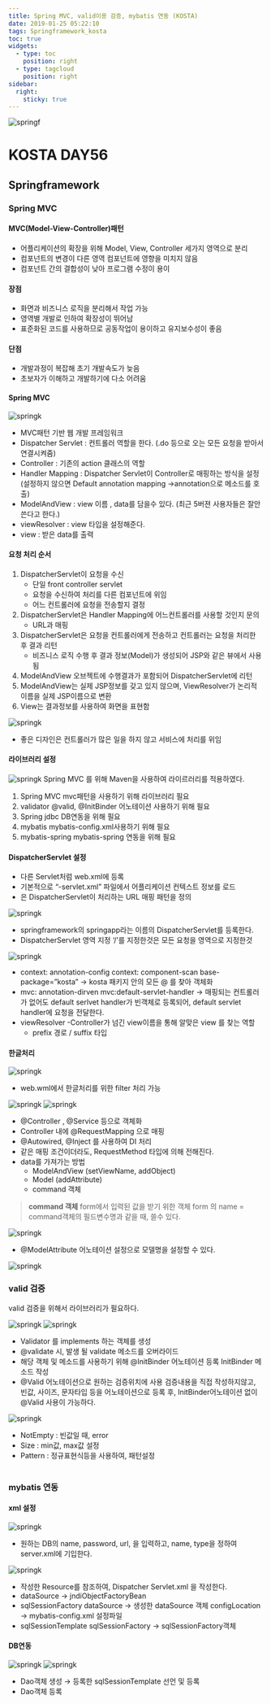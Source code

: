 ```yaml
---
title: Spring MVC, valid이용 검증, mybatis 연동 (KOSTA)
date: 2019-01-25 05:22:10
tags: Springframework_kosta
toc: true
widgets:
  - type: toc
    position: right
  - type: tagcloud
    position: right
sidebar:
  right:
    sticky: true
---
```

![springf](/images/springframwork-logo.png)
#  KOSTA DAY56
## Springframework

### Spring MVC
#### MVC(Model-View-Controller)패턴
- 어플리케이션의 확장을 위해 Model, View, Controller 세가지 영역으로 분리
- 컴포넌트의 변경이 다른 영역 컴포넌트에 영향을 미치지 않음
- 컴포넌트 간의 결합성이 낮아 프로그램 수정이 용이

#### 장점
- 화면과 비즈니스 로직을 분리해서 작업 가능
- 영역별 개발로 인하여 확장성이 뛰어남
- 표준화된 코드를 사용하므로 공동작업이 용이하고 유지보수성이 좋음

#### 단점
- 개발과정이 복잡해 초기 개발속도가 늦음
- 초보자가 이해하고 개발하기에 다소 어려움

#### Spring MVC
![springk](/images/springk/springk02-01.png)
- MVC패턴 기반 웹 개발 프레임워크
- Dispatcher Servlet : 컨트롤러 역할을 한다. (.do 등으로 오는 모든 요청을 받아서 연결시켜줌)
- Controller : 기존의 action 클래스의 역할
- Handler Mapping : Dispatcher Servlet이 Controller로 매핑하는 방식을 설정 (설정하지 않으면 Default annotation mapping →annotation으로 메소드를 호출)
- ModelAndView : view 이름 , data를 담을수 있다. (최근 5버젼 사용자들은 잘안쓴다고 한다.)
- viewResolver : view 타입을 설정해준다.
- view : 받은 data를 출력

#### 요청 처리 순서
1. DispatcherServlet이 요청을 수신
    - 단일 front controller servlet
    - 요청을 수신하여 처리를 다른 컴포넌트에 위임
    - 어느 컨트롤러에 요청을 전송할지 결정
1. DispatcherServlet은 Handler Mapping에 어느컨트롤러를 사용할 것인지 문의
    - URL과 매핑
1. DispatcherServlet은 요청을 컨트롤러에게 전송하고 컨트롤러는 요청을 처리한 후 결과 리턴
    - 비즈니스 로직 수행 후 결과 정보(Model)가 생성되어 JSP와 같은 뷰에서 사용됨
1. ModelAndView 오브젝트에 수행결과가 포함되어 DispatcherServlet에 리턴
1. ModelAndView는 실제 JSP정보를 갖고 있지 않으며, ViewResolver가 논리적 이름을 실제 JSP이름으로 변환
1. View는 결과정보를 사용하여 화면을 표현함

![springk](/images/springk/springk02-02.png)
- 좋은 디자인은 컨트롤러가 많은 일을 하지 않고 서비스에 처리를 위임

#### 라이브러리 설정

![springk](/images/springk/springk02-03.png)
Spring MVC 를 위해 Maven을 사용하여 라이르러리를 적용하였다.

1. Spring MVC
mvc패턴을 사용하기 위해 라이브러리 필요
2. validator
@valid, @InitBinder 어노테이션 사용하기 위해 필요
3. Spring jdbc
DB연동을 위해 필요
4. mybatis
mybatis-config.xml사용하기 위해 필요
5. mybatis-spring
mybatis-spring 연동을 위해 필요

#### DispatcherServlet 설정
- 다른 Servlet처럼 web.xml에 등록
- 기본적으로 “<servlet-name>-servlet.xml” 파일에서 어플리케이션 컨텍스트 정보를 로드
- <url-pattern>은 DispatcherServlet이 처리하는 URL 매핑 패턴을 정의

![springk](/images/springk/springk02-04.png)
- springframework의 springapp라는 이름의 DispatcherServlet를 등록한다.
- DispatcherServlet 영역 지정 ‘/’를 지정한것은 모든 요청을 영역으로 지정한것

![springk](/images/springk/springk02-05.png)
- context: annotation-config
context: component-scan base-package=”kosta”
→ kosta 패키지 안의 모든 @ 를 찾아 객체화
- mvc: annotation-dirven
mvc:default-servlet-handler
→ 매핑되는 컨트롤러가 없어도 default serlvet handler가 빈객체로 등록되어, default servlet handler에 요청을 전달한다.
- viewResolver 
    -Controller가 넘긴 view이름을 통해 알맞은 view 를 찾는 역할
    - prefix 경로 / suffix 타입

#### 한글처리
![springk](/images/springk/springk02-06.png)
- web.wml에서 한글처리를 위한 filter 처리 가능

![springk](/images/springk/springk02-07.png)
![springk](/images/springk/springk02-08.png)
- @Controller , @Service 등으로 객체화
- Controller 내에 @RequestMapping 으로 매핑
- @Autowired, @Inject 를 사용하여 DI 처리
- 같은 매핑 조건이더라도, RequestMethod 타입에 의해 전해진다.
- data를 가져가는 방법
    - ModelAndView (setViewName, addObject)
    - Model (addAttribute)
    - command 객체

> **command 객체**
form에서 입력된 값을 받기 위한 객체
form 의 name = command객체의 필드변수명과 같을 때, 쓸수 있다.

![springk](/images/springk/springk02-09.png)
- @ModelAttribute 어노테이션 설정으로 모델명을 설정할 수 있다.

![springk](/images/springk/springk02-10.png)
<br>

### valid 검증
valid 검증을 위해서 라이브러리가 필요하다.

![springk](/images/springk/springk02-11.png)
![springk](/images/springk/springk02-12.png)
- Validator 를 implements 하는 객체를 생성
- @validate 시, 발생 될 validate 메소드를 오버라이드
- 해당 객체 및 메소드를 사용하기 위해 @InitBinder 어노테이션 등록
InitBinder 메소드 작성
- @Valid 어노테이션으로 원하는 검증위치에 사용
검증내용을 직접 작성하지않고, 빈값, 사이즈, 문자타입 등을 어노테이션으로 등록 후, InitBinder어노테이션 없이 @Valid 사용이 가능하다.


![springk](/images/springk/springk02-13.png)
- NotEmpty : 빈값일 때, error
- Size : min값, max값 설정
- Pattern : 정규표현식등을 사용하여, 패턴설정
<br><br>

### mybatis 연동
#### xml 설정
![springk](/images/springk/springk02-14.png)
- 원하는 DB의 name, password, url, 을 입력하고, name, type을 정하여 server.xml에 기입한다.

![springk](/images/springk/springk02-15.png)
- 작성한 Resource를 참조하여, Dispatcher Servlet.xml 을 작성한다.
- dataSource → jndiObjectFactoryBean
- sqlSessionFactory
dataSource → 생성한 dataSource 객체
configLocation → mybatis-config.xml 설정파일
- sqlSessionTemplate
sqlSessionFactory → sqlSessionFactory객체

#### DB연동
![springk](/images/springk/springk02-16.png)
![springk](/images/springk/springk02-17.png)
- Dao객체 생성 → 등록한 sqlSessionTemplate 선언 및 등록
- Dao객체 등록
<br><br>